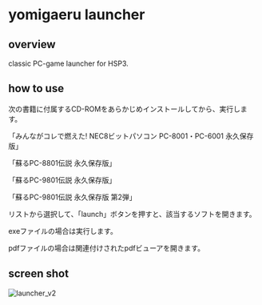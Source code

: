 # yomigaeru launcher

## overview

classic PC-game launcher for HSP3.

## how to use

次の書籍に付属するCD-ROMをあらかじめインストールしてから、実行します。

「みんながコレで燃えた! NEC8ビットパソコン PC-8001・PC-6001 永久保存版」

「蘇るPC-8801伝説 永久保存版」

「蘇るPC-9801伝説 永久保存版」

「蘇るPC-9801伝説 永久保存版 第2弾」

リストから選択して、「launch」ボタンを押すと、該当するソフトを開きます。

exeファイルの場合は実行します。

pdfファイルの場合は関連付けされたpdfビューアを開きます。

## screen shot

![launcher_v2](https://user-images.githubusercontent.com/5597377/134616574-54a74ff5-9283-48ad-8694-4231c4a7d9ad.png)
